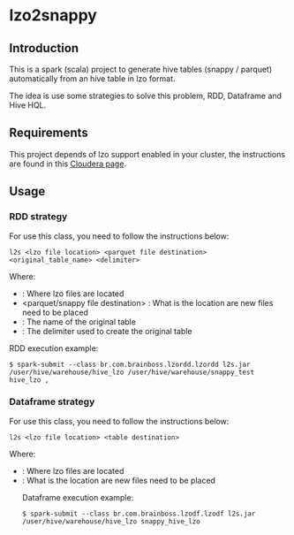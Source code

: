 # lzo2snappy

## Introduction

This is a spark (scala) project to generate hive tables (snappy / parquet) automatically from an hive table in lzo format.

The idea is use some strategies to solve this problem, RDD, Dataframe and Hive HQL. 
 
## Requirements

This project depends of lzo support enabled in your cluster, the instructions are found in this [Cloudera page](https://docs.cloudera.com/documentation/enterprise/6/6.2/topics/impala_txtfile.html#lzo). 

## Usage

### RDD strategy

For use this class, you need to follow the instructions below:

```
l2s <lzo file location> <parquet file destination> <original_table_name> <delimiter> 
```

Where: 

- <lzo file location> : Where lzo files are located
- <parquet/snappy file destination> : What is the location are new files need to be placed
- <original table name> : The name of the original table
- <delimiter> : The delimiter used to create the original table

RDD execution example:

```
$ spark-submit --class br.com.brainboss.lzordd.lzordd l2s.jar /user/hive/warehouse/hive_lzo /user/hive/warehouse/snappy_test hive_lzo ,
```

### Dataframe strategy

For use this class, you need to follow the instructions below:

```
l2s <lzo file location> <table destination>
```

Where: 

- <lzo file location> : Where lzo files are located
- <table destination> : What is the location are new files need to be placed

Dataframe execution example: 

```
$ spark-submit --class br.com.brainboss.lzodf.lzodf l2s.jar /user/hive/warehouse/hive_lzo snappy_hive_lzo
``` 
